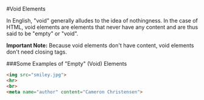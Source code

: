 #Void Elements

In English, "void" generally alludes to the idea of nothingness. In the case of HTML, void elements are elements that never have any content and are thus said to be "empty" or "void".

**Important Note:** Because void elements don't have content, void elements don't need closing tags.

###Some Examples of "Empty" (Void) Elements
```html
<img src="smiley.jpg">
<hr>
<br>
<meta name="author" content="Cameron Christensen">
```
